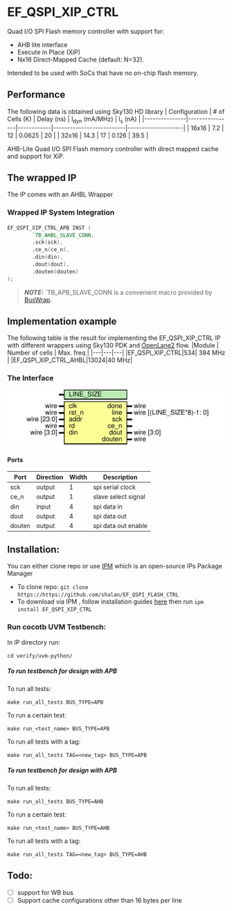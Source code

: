 # EF_QSPI_XIP_CTRL
Quad I/O SPI Flash memory controller with support for:
- AHB lite interface
- Execute in Place (XiP)
- Nx16 Direct-Mapped Cache (default: N=32).

Intended to be used with SoCs that have no on-chip flash memory. 


## Performance
The following data is obtained using Sky130 HD library
| Configuration | # of Cells (K) | Delay (ns) | I<sub>dyn</sub> (mA/MHz) | I<sub>s</sub> (nA) | 
|---------------|----------------|------------|--------------------------|--------------------|
| 16x16 | 7.2 | 12 | 0.0625 | 20 |
| 32x16 | 14.3 | 17  | 0.126 | 39.5 |


AHB-Lite Quad I/O SPI Flash memory controller with direct mapped cache and support for XiP.
## The wrapped IP


 The IP comes with an AHBL Wrapper

### Wrapped IP System Integration

```verilog
EF_QSPI_XIP_CTRL_APB INST (
        `TB_AHBL_SLAVE_CONN,
        .sck(sck),
        .ce_n(ce_n),
        .din(din),
        .dout(dout),
        .douten(douten)
);
```
> **_NOTE:_** `TB_APB_SLAVE_CONN is a convenient macro provided by [BusWrap](https://github.com/efabless/BusWrap/tree/main).

## Implementation example  

The following table is the result for implementing the EF_QSPI_XIP_CTRL IP with different wrappers using Sky130 PDK and [OpenLane2](https://github.com/efabless/openlane2) flow.
|Module | Number of cells | Max. freq |
|---|---|---|
|EF_QSPI_XIP_CTRL|534| 384 MHz |
|EF_QSPI_XIP_CTRL_AHBL|13024|40 MHz|

### The Interface 
<img src="docs/EF_QSPI_XIP_CTRL.svg" width="600"/>

#### Ports 

|Port|Direction|Width|Description|
|---|---|---|---|
|sck|output|1|spi serial clock|
|ce_n|output|1|slave select signal|
|din|input|4|spi data in|
|dout|output|4|spi data out|
|douten|output|4|spi data out enable|

## Installation:
You can either clone repo or use [IPM](https://github.com/efabless/IPM) which is an open-source IPs Package Manager
* To clone repo:
```git clone https://https://github.com/shalan/EF_QSPI_FLASH_CTRL```
* To download via IPM , follow installation guides [here](https://github.com/efabless/IPM/blob/main/README.md) then run 
```ipm install EF_QSPI_XIP_CTRL```
### Run cocotb UVM Testbench:
In IP directory run:
 ```shell
 cd verify/uvm-python/
 ```
 ##### To run testbench for design with APB 
 To run all tests:
 ```shell
 make run_all_tests BUS_TYPE=APB
 ```
 To run a certain test:
 ```shell
 make run_<test_name> BUS_TYPE=APB
 ```
 To run all tests with a tag: 
 ```shell
 make run_all_tests TAG=<new_tag> BUS_TYPE=APB
 ```
 ##### To run testbench for design with APB
 To run all tests:
 ```shell
 make run_all_tests BUS_TYPE=AHB
 ```
 To run a certain test:
 ```shell
 make run_<test_name> BUS_TYPE=AHB
 ```
 To run all tests with a tag: 
 ```shell
 make run_all_tests TAG=<new_tag> BUS_TYPE=AHB
```

## Todo:
 - [ ] support for WB bus
 - [ ] Support cache configurations other than 16 bytes per line
